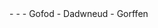 <meta data-spell-branch  data-spell-update-dyn-onchange>
- <meta data-dyn="spell-word-prediction" data-words-file="trees/Spell_Prediction/cy-bangor_CEG.json" data-max-nodes="3" data-spell-finish>
- <meta data-dyn="spell-letter-prediction" data-words-file="trees/Spell_Prediction/cy-bangor_CEG.json">
- Gofod <meta data-spell-letter=" ">
- Dadwneud <meta data-spell-delchar>
- Gorffen <meta data-spell-finish>
